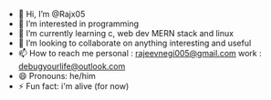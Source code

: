 - 👋 Hi, I’m @Rajx05
- 👀 I’m interested in programming
- 🌱 I’m currently learning c, web dev MERN stack and linux
- 💞️ I’m looking to collaborate on anything interesting and useful
- 📫 How to reach me personal : rajeevnegi005@gmail.com  work : debugyourlife@outlook.com
- 😄 Pronouns: he/him
- ⚡ Fun fact: i'm alive (for now)

<!---
Rajx05/Rajx05 is a ✨ special ✨ repository because its `README.md` (this file) appears on your GitHub profile.
You can click the Preview link to take a look at your changes.
--->
